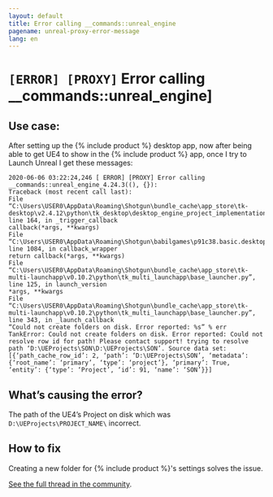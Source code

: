```yaml
---
layout: default
title: Error calling __commands::unreal_engine
pagename: unreal-proxy-error-message
lang: en
---
```


# `[ERROR] [PROXY]` Error calling __commands::unreal_engine]

## Use case:

After setting up the {% include product %} desktop app, now after being able to get UE4 to show in the {% include product %} app, once I try to Launch Unreal I get these messages:

```
2020-06-06 03:22:24,246 [ ERROR] [PROXY] Error calling __commands::unreal_engine_4.24.3((), {}):
Traceback (most recent call last):
File “C:\Users\USER0\AppData\Roaming\Shotgun\bundle_cache\app_store\tk-desktop\v2.4.12\python\tk_desktop\desktop_engine_project_implementation.py”, line 164, in _trigger_callback
callback(*args, **kwargs)
File “C:\Users\USER0\AppData\Roaming\Shotgun\babilgames\p91c38.basic.desktop\cfg\install\core\python\tank\platform\engine.py”, line 1084, in callback_wrapper
return callback(*args, **kwargs)
File “C:\Users\USER0\AppData\Roaming\Shotgun\bundle_cache\app_store\tk-multi-launchapp\v0.10.2\python\tk_multi_launchapp\base_launcher.py”, line 125, in launch_version
*args, **kwargs
File “C:\Users\USER0\AppData\Roaming\Shotgun\bundle_cache\app_store\tk-multi-launchapp\v0.10.2\python\tk_multi_launchapp\base_launcher.py”, line 343, in _launch_callback
“Could not create folders on disk. Error reported: %s” % err
TankError: Could not create folders on disk. Error reported: Could not resolve row id for path! Please contact support! trying to resolve path ‘D:\UEProjects\SON\D:\UEProjects\SON’. Source data set: [{‘path_cache_row_id’: 2, ‘path’: ‘D:\UEProjects\SON’, ‘metadata’: {‘root_name’: ‘primary’, ‘type’: ‘project’}, ‘primary’: True, ‘entity’: {‘type’: ‘Project’, ‘id’: 91, ‘name’: ‘SON’}}]

```

## What’s causing the error?

The path of the UE4’s Project on disk which was `D:\UEProjects\PROJECT_NAME\` incorrect. 

## How to fix

Creating a new folder for {% include product %}'s settings solves the issue.

[See the full thread in the community](https://community.shotgridsoftware.com/t/error-launching-ue4-from-shotgun/8938).

